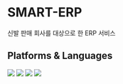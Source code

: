 # SMART-ERP
신발 판매 회사를 대상으로 한 ERP 서비스
<br>
<h2>Platforms & Languages</h2>
<img src="https://img.shields.io/badge/SPRING-green?style=flat&logo=Spring&logoColor=FFFFFF"/>
<img src="https://img.shields.io/badge/SPRING BOOT-green?style=flat&logo=Spring&logoColor=FFFFFF"/>
<img src="https://img.shields.io/badge/SPRING SECURITY-green?style=flat&logo=Spring&logoColor=FFFFFF"/>
<img src="https://img.shields.io/badge/HTML5-E34F26?style=flat&logo=HTML5&logoColor=FFFFFF"/>

